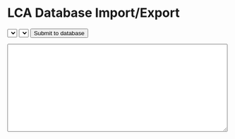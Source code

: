 #  LCA Database Import/Export

<select id="company-dropdown"></select>
<select id="workorder-dropdown"></select>
<button id="submit-db">Submit to database</button>

<textarea id="tsv-data" class="editBoxes" type="textarea" cols="30" rows="5" wrap="hard"> </textarea>

<style>

.editBoxes {
  color: var (--clrText);
  white-space: nowrap;  overflow: auto;
  width: 99%;
  height: 200px;
  min-width: 40%;
  max-width: 99%;
  min-height: 50px;
  resize: vertical;
  -webkit-box-sizing: border-box;
  /* Safari/Chrome, other WebKit */
  -moz-box-sizing: border-box;
  /* Firefox, other Gecko */
  box-sizing: border-box;
  /* Opera/IE 8+ */
}

button {
  opacity: 1;
}

</style>

<script>

const listAllCompanies = () => {
poc2go.fetch.json(`${poc2go.config.lca.workorderDb}list/company`)
.then(data => {
  let options = [`<option value="workorders">(select company or workorder)</option>`];
  for (const item of data) {
    options.push(`<option value="${item._id}">${item.name}</option>`);
  }
  poc2go.dom['company-dropdown'].innerHTML = options.join('\n');
})
}

const listAllWorkorders = () => {
poc2go.fetch.json(`${poc2go.config.lca.workorderDb}list/workorder`)
  .then(data => {
  let options = [`<option value="companies">(company)</option>`];
  for (const item of data) {
    options.push(`<option value="${item._id}">${item.name}</option>`);
  }
  poc2go.dom['workorder-dropdown'].innerHTML = options.join('\n');
})
}

const changeCompany = (value) => {
  if (value === 'workorders') return listAllWorkorders();
  poc2go.fetch.text(`${poc2go.config.lca.workorderDb}sheet/company/${value}`)
  .then((content) => {
    poc2go.dom['tsv-data'].value = content;
    let options = [`<option value="companies">(company)</option>`];
    let lines = content.split('\n');
    for (const line of lines) {
	  let fields = line.split('\t');
	  if (fields[2] === 'workorder') {
		options.push(`<option value="${fields[1]}">${fields[3]}</option>`);
	  }
	}
	poc2go.dom['workorder-dropdown'].innerHTML = options.join('\n');
  })
}

const changeWorkorder = (value) => {
  if (value === 'companies') {
    changeCompany(poc2go.dom['company-dropdown'].value);
    return;	
  }
  poc2go.fetch.text(`${poc2go.config.lca.workorderDb}sheet/workorder/${value}`)
  .then((content) => {
    poc2go.dom['tsv-data'].value = content;
  })
}

poc2go.dom['company-dropdown'].addEventListener("change", (evt) => {
  changeCompany(evt.target.value);
}, false);

poc2go.dom['workorder-dropdown'].addEventListener("change", (evt) => {
  changeWorkorder(evt.target.value);
}, false);


  poc2go.dom['submit-db'].addEventListener('click', (event) => {
	let value = poc2go.dom['tsv-data'].value;
	//.replace(/"/g,"'");
	
	//.replace(/""/g,'"')
	//  .replace(/"/g,'""').replace(/\["/g,'"["').replace(/"\]/g,'"]"');
//	  console.log(value);
    postText(`${poc2go.config.lca.workorderDb}sheet/update`, value)
    .then(txt => poc2go.dom['tsv-data'].value = txt)
  }, false);

  async function postText(url, data = '') {
    // Default options are marked with *
    const response = await fetch(url, {
      method: 'POST', // *GET, POST, PUT, DELETE, etc.
      mode: 'cors', // no-cors, *cors, same-origin
      cache: 'no-cache', // *default, no-cache, reload, force-cache, only-if-cached
      credentials: 'same-origin', // include, *same-origin, omit
      headers: {
        'Content-Type': 'text/plain'
        // 'Content-Type': 'application/json'
        // 'Content-Type': 'application/x-www-form-urlencoded',
      },
      redirect: 'follow', // manual, *follow, error
      referrerPolicy: 'no-referrer', // no-referrer, *no-referrer-when-downgrade, origin, origin-when-cross-origin, same-origin, strict-origin, strict-origin-when-cross-origin, unsafe-url
      body: data // body data type must match "Content-Type" header
    });
    return response.text();//.json(); // parses JSON response into native JavaScript objects
  }

listAllCompanies();
listAllWorkorders();

</script>

